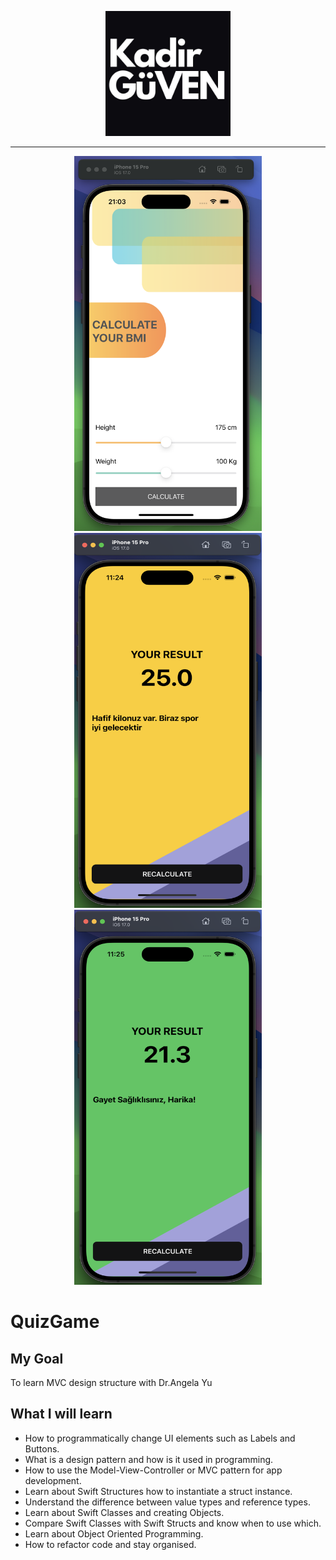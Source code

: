 <p align="center"> <img src="main.jpg" height="200px" width="200px"/> </p>

<hr/>

<p align="center"> <img src="MainScreen.png" height="600px" width="300px"/>  <img src="Screen1.png"height="600px" width="300px" /> <img src="Screen2.png"height="600px" width="300px" /> </p>

#  QuizGame

## My Goal

To learn MVC design structure with Dr.Angela Yu

## What I will learn

* How to programmatically change UI elements such as Labels and Buttons.
* What is a design pattern and how is it used in programming.
* How to use the Model-View-Controller or MVC pattern for app development.
* Learn about Swift Structures how to instantiate a struct instance.
* Understand the difference between value types and reference types. 
* Learn about Swift Classes and creating Objects.
* Compare Swift Classes with Swift Structs and know when to use which.
* Learn about Object Oriented Programming.
* How to refactor code and stay organised.
   
